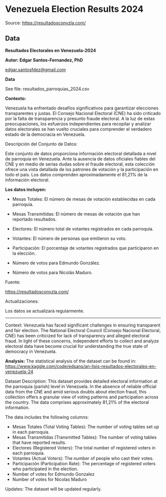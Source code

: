 

# Venezuela Election Results 2024

Source: https://resultadosconvzla.com/



## Data


**Resultados Electorales en Venezuela-2024**

**Autor: Edgar Santos-Fernandez, PhD**

edgar.santosfdez@gmail.com


**Data** 

See file: resultados_parroquias_2024.csv


**Contexto:**

Venezuela ha enfrentado desafíos significativos para garantizar elecciones transparentes y justas. El Consejo Nacional Electoral (CNE) ha sido criticado por la falta de transparencia y presunto fraude electoral. A la luz de estas preocupaciones, los esfuerzos independientes para recopilar y analizar datos electorales se han vuelto cruciales para comprender el verdadero estado de la democracia en Venezuela.

Descripción del Conjunto de Datos:

Este conjunto de datos proporciona información electoral detallada a nivel de parroquia en Venezuela. Ante la ausencia de datos oficiales fiables del CNE y en medio de serias dudas sobre el fraude electoral, esta colección ofrece una vista detallada de los patrones de votación y la participación en todo el país. Los datos comprenden aproximadamente el 81,21% de la información electoral.

**Los datos incluyen:**

* Mesas Totales: El número de mesas de votación establecidas en cada parroquia.

* Mesas Transmitidas: El número de mesas de votación que han reportado resultados.

* Electores: El número total de votantes registrados en cada parroquia.

* Votantes: El número de personas que emitieron su voto.
  
* Participación: El porcentaje de votantes registrados que participaron en la elección.
    
* Número de votos para Edmundo González.
    
* Número de votos para Nicolás Maduro.

Fuente:

https://resultadosconvzla.com/

Actualizaciones:

Los datos se actualizará regularmente.

---------------------------------------------------------------------

Context:
Venezuela has faced significant challenges in ensuring transparent and fair election. The National Electoral Council (Consejo Nacional Electoral, CNE) has been criticized for lack of transparency and alleged electoral fraud. In light of these concerns, independent efforts to collect and analyze electoral data have become crucial for understanding the true state of democracy in Venezuela.

__Analysis:__
The statistical analysis of the dataset can be found in: https://www.kaggle.com/code/edsans/an-lisis-resultados-electorales-en-venezuela-24


Dataset Description:
This dataset provides detailed electoral information at the parroquia (parish) level in Venezuela. In the absence of reliable official data from the CNE and amid serious doubts about election fraud, this collection offers a granular view of voting patterns and participation across the country. 
The data comprises approximately 81,21% of the electoral information. 

The data includes the following columns:

- Mesas Totales (Total Voting Tables): The number of voting tables set up in each parroquia.
- Mesas Transmitidas (Transmitted Tables): The number of voting tables that have reported results.
- Electores (Registered Voters): The total number of registered voters in each parroquia.
- Votantes (Actual Voters): The number of people who cast their votes.
- Participación (Participation Rate): The percentage of registered voters who participated in the election.
- Number of votes for Edmundo Gonzalez
- Number of votes for Nicolas Maduro

Updates: The dataset will be updated regularly.
